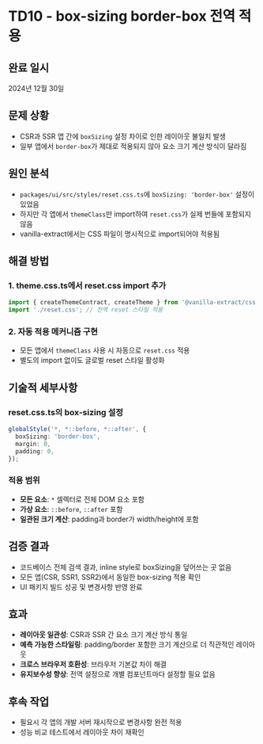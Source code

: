 # TD10 - box-sizing border-box 전역 적용

## 완료 일시

2024년 12월 30일

## 문제 상황

- CSR과 SSR 앱 간에 `boxSizing` 설정 차이로 인한 레이아웃 불일치 발생
- 일부 앱에서 `border-box`가 제대로 적용되지 않아 요소 크기 계산 방식이 달라짐

## 원인 분석

- `packages/ui/src/styles/reset.css.ts`에 `boxSizing: 'border-box'` 설정이 있었음
- 하지만 각 앱에서 `themeClass`만 import하여 `reset.css`가 실제 번들에 포함되지 않음
- vanilla-extract에서는 CSS 파일이 명시적으로 import되어야 적용됨

## 해결 방법

### 1. theme.css.ts에서 reset.css import 추가

```typescript
import { createThemeContract, createTheme } from '@vanilla-extract/css';
import './reset.css'; // 전역 reset 스타일 적용
```

### 2. 자동 적용 메커니즘 구현

- 모든 앱에서 `themeClass` 사용 시 자동으로 `reset.css` 적용
- 별도의 import 없이도 글로벌 reset 스타일 활성화

## 기술적 세부사항

### reset.css.ts의 box-sizing 설정

```typescript
globalStyle('*, *::before, *::after', {
  boxSizing: 'border-box',
  margin: 0,
  padding: 0,
});
```

### 적용 범위

- **모든 요소**: `*` 셀렉터로 전체 DOM 요소 포함
- **가상 요소**: `::before`, `::after` 포함
- **일관된 크기 계산**: padding과 border가 width/height에 포함

## 검증 결과

- 코드베이스 전체 검색 결과, inline style로 boxSizing을 덮어쓰는 곳 없음
- 모든 앱(CSR, SSR1, SSR2)에서 동일한 box-sizing 적용 확인
- UI 패키지 빌드 성공 및 변경사항 반영 완료

## 효과

- **레이아웃 일관성**: CSR과 SSR 간 요소 크기 계산 방식 통일
- **예측 가능한 스타일링**: padding/border 포함한 크기 계산으로 더 직관적인 레이아웃
- **크로스 브라우저 호환성**: 브라우저 기본값 차이 해결
- **유지보수성 향상**: 전역 설정으로 개별 컴포넌트마다 설정할 필요 없음

## 후속 작업

- 필요시 각 앱의 개발 서버 재시작으로 변경사항 완전 적용
- 성능 비교 테스트에서 레이아웃 차이 재확인
